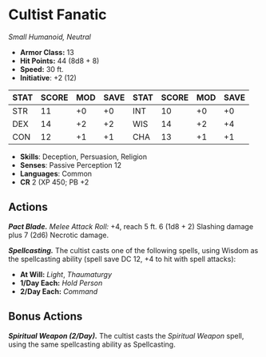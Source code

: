 # Cultist Fanatic

*Small Humanoid, Neutral*

- **Armor Class:** 13
- **Hit Points:** 44 (8d8 + 8)
- **Speed:** 30 ft.
- **Initiative**: +2 (12)

|STAT|SCORE|MOD|SAVE|STAT|SCORE|MOD|SAVE|
| --- | --- | --- | ---- |---| --- | --- | ---- |
| STR | 11 | +0 | +0 | INT | 10 | +0 | +0 |
| DEX | 14 | +2 | +2 | WIS | 14 | +2 | +4 |
| CON | 12 | +1 | +1 | CHA | 13 | +1 | +1 |

- **Skills**: Deception, Persuasion, Religion
- **Senses**: Passive Perception 12
- **Languages**: Common
- **CR** 2 (XP 450; PB +2

## Actions

***Pact Blade.*** *Melee Attack Roll:* +4, reach 5 ft. 6 (1d8 + 2) Slashing damage plus 7 (2d6) Necrotic damage.

***Spellcasting.*** The cultist casts one of the following spells, using Wisdom as the spellcasting ability (spell save DC 12, +4 to hit with spell attacks):

- **At Will:** *Light*, *Thaumaturgy*
- **1/Day Each:** *Hold Person*
- **2/Day Each:** *Command*

## Bonus Actions

***Spiritual Weapon (2/Day).*** The cultist casts the *Spiritual Weapon* spell, using the same spellcasting ability as Spellcasting.
